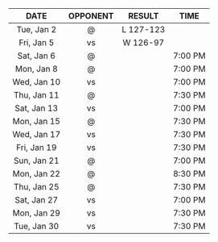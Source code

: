 |    DATE     |        OPPONENT         |  RESULT   |  TIME   |
|:-----------:|:-----------------------:|:---------:|:-------:|
| Tue, Jan 2  |    @ [](/r/thunder)     | L 127-123 |         |
| Fri, Jan 5  |   vs [](/r/utahjazz)    | W 126-97  |         |
| Sat, Jan 6  |     @ [](/r/pacers)     |           | 7:00 PM |
| Mon, Jan 8  |     @ [](/r/pacers)     |           | 7:00 PM |
| Wed, Jan 10 | vs [](/r/timberwolves)  |           | 7:00 PM |
| Thu, Jan 11 |    @ [](/r/mkebucks)    |           | 7:30 PM |
| Sat, Jan 13 |    vs [](/r/rockets)    |           | 7:00 PM |
| Mon, Jan 15 | @ [](/r/torontoraptors) |           | 7:30 PM |
| Wed, Jan 17 |   vs [](/r/nbaspurs)    |           | 7:30 PM |
| Fri, Jan 19 | vs [](/r/denvernuggets) |           | 7:30 PM |
| Sun, Jan 21 |    @ [](/r/rockets)     |           | 7:00 PM |
| Mon, Jan 22 |   @ [](/r/mavericks)    |           | 8:30 PM |
| Thu, Jan 25 |      @ [](/r/heat)      |           | 7:30 PM |
| Sat, Jan 27 |  vs [](/r/laclippers)   |           | 7:00 PM |
| Mon, Jan 29 | vs [](/r/nolapelicans)  |           | 7:30 PM |
| Tue, Jan 30 |    vs [](/r/pacers)     |           | 7:30 PM |